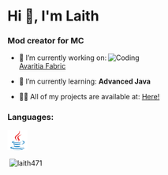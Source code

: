 <h1 align="left">Hi 👋, I'm Laith</h1>
<h3 align="left">Mod creator for MC</h3>
<img align="right" alt="Coding" width="300" src="https://i.pinimg.com/736x/f5/80/4a/f5804a456af1f8bb619956e903164159.jpg">

- 🔭 I’m currently working on: [Avaritia Fabric](https://github.com/Laith471/Avaritia-Fabric)

- 🌱 I’m currently learning: **Advanced Java**

- 👨‍💻 All of my projects are available at: [Here!](https://github.com/Laith471?tab=repositories)

<h3 align="left">Languages:</h3>
<p align="left"> <a href="https://www.java.com" target="_blank" rel="noreferrer"> <img src="https://raw.githubusercontent.com/devicons/devicon/master/icons/java/java-original.svg" alt="java" width="40" height="40"/> </a> </p>

<p>&nbsp;<img align="center" src="https://github-readme-stats.vercel.app/api?username=laith471&show_icons=true&locale=en" alt="laith471" /></p>
